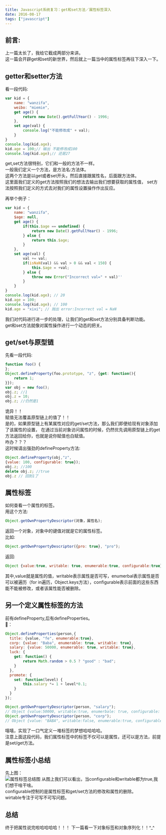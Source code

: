 ```yaml
---
title: Javascript系统复习：get和set方法／属性标签深入
date: 2016-08-17
tags: ["javascript"]
---
```

## 前言:
上一篇太长了，我给它截成两部分来讲。   
这一篇会开辟get和set的新世界，然后就上一篇当中的属性标签再往下深入一下。   
    
## getter和setter方法
看一段代码:   
   
```js
var kid = {
    name: "wanzifa",
    weibo: "miemie",
    get age() {
        return new Date().getFullYear() - 1996;
    },
    set age(val) {
        console.log("不能修改成" + val);
    }
}
console.log(kid.age);
kid.age = 100;// 输出 不能修改成100
console.log(kid.age);// 还是27
```

get,set方法很特别，它们和一般的方法不一样。   
一般我们定义一个方法，是方法名:方法体。    
这两个方法是以get或者set开头，然后直接跟属性名，后面跟方法体。    
这里面我们定义的get方法按照我们的想法去输出我们想要获取的属性值，
set方法按照我们定义的方式去对我们的属性设置操作作出反应。   
<!-- more --> 
   
再举个例子： 
   
```js
var kid = {
    name: "wanzifa",
    $age: null,
    get age() {
        if(this.$age == undefined) {
            return new Date().getFullYear() - 1996;
        } else {
            return this.$age;
        }
    },
    set age(val) {
        val += val;
        if(isNaN(val) && val > 0 && val < 150) {
            this.$age = +val;
        } else {
            throw new Error("Incorrect val=" + val)''
        }
    }
}
console.log(kid.age); // 20
kid.age = 100; 
console.log(kid.age); // 100
kid.age = "xixi"; // 抛出 error:Incorrect val = NaN
```

我们对代码进行进一步的处理，让我们的get和set方法分别具备判断功能。    
get和set方法就像对属性操作进行一个动态的把关。    
    
## get/set与原型链 
先看一段代码:    
    
```js
function foo() {
};
Object.defineProperty(foo.prototype, "z", {get: function(){
    return 1;
}});
var obj = new foo();
obj.z; //1
obj.z = 10;
obj.z; //仍然是1
```
诡异！！   
赋值无法覆盖原型链上的值了！！   
是的，如果原型链上有某属性对应的get/set方法，那么我们即便给现有对象添加了该属性的设置，
在通过当前对象访问属性的时候，仍然优先调用原型链上的get方法返回给你，也就是说你赋值也白赋值。    
咋办？？？    
这时候请出强劲的defineProperty方法:   
   
```js
Object.defineProperty(obj,"z",
{value: 100, configurable: true});
obj.z; //100
delete obj.z; //true
obj.z // 回到1了
```
    
## 属性标签
如何查看一个属性的标签。   
用这个方法:    
   
```js
Object.getOwnPropertyDescriptor(对象，属性名);
```
返回一个对象，对象中的键值对就是它的属性标签。   
比如:    
   
```js
Object.getOwnPropertyDescriptor({pro: true}, "pro");
```
返回:    
   
```js
Object {value:true, writable: true, enumerable:true, configurable:true}
```
其中,value就是属性的值，writable表示属性是否可写，enumerbal表示属性是否可以被遍历（for in遍历，Object.keys方法），configurable表示前面的这些东西能不能被修改，或者该属性能否被删除。    
    
## 另一个定义属性标签的方法
前有defineProperty,后有defineProperties。    
🌰：    
   
```js
Object.defineProperties(person,{
  title: {value, "fe", enumerable:true},
  corp: {value: "Baba", enumerable: true, writable: true},
  salary: {value: 50000, enumerable: true, writable: true}, 
  luck: {
    get: function() {
        return Math.random > 0.5 ? "good" : "bad";
    }
  },
  promote: {
    set: function(level) {
        this.salary *= 1 + level*0.1;
    }
  }
});

Object.getOwnPropertyDescriptor(person, "salary");
// Object {value:50000, writable:true, enumerbale: true, configurable: false}
Object.getOwnPropertyDescriptor(person, "corp");
// Object {value: "BABA", writable:false, enumerable:true, configurable: false}
```
  
嘻嘻，实现了一口气定义一堆标签的梦想哈哈哈哈。    
注意上面这段代码，我们属性标签中的标签不仅可以是属性，还可以是方法，前提是set/get方法。    
   
## 属性标签小总结
先上图：    
![属性标签总结图](http://7xl4oh.com1.z0.glb.clouddn.com/js5.png)
从图上我们可以看出，当configurable和writable都为true,我们想干啥干啥。    
configurable控制的是属性标签和get/set方法的修改和属性的删除。   
wirtable专注于可写不可写问题。    
    
## 总结
终于把属性说完啦哈哈哈哈！！！ 
下一篇看一下对象标签和对象序列化！！^_^






